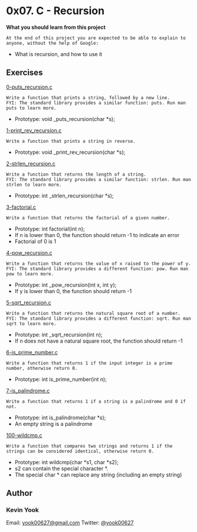 # 0x07. C - Recursion

**What you should learn from this project**

    At the end of this project you are expected to be able to explain to anyone, without the help of Google:

* What is recursion, and how to use it

## Exercises

[0-puts_recursion.c](./0-puts_recursion.c)
```
Write a function that prints a string, followed by a new line.
FYI: The standard library provides a similar function: puts. Run man puts to learn more.
```
* Prototype: void _puts_recursion(char *s);

[1-print_rev_recursion.c](./1-print_rev_recursion.c)
```
Write a function that prints a string in reverse.
```
* Prototype: void _print_rev_recursion(char *s);

[2-strlen_recursion.c](./2-strlen_recursion.c)
```
Write a function that returns the length of a string.
FYI: The standard library provides a similar function: strlen. Run man strlen to learn more.
```
* Prototype: int _strlen_recursion(char *s);

[3-factorial.c](./3-factorial.c)
```
Write a function that returns the factorial of a given number.
```
* Prototype: int factorial(int n);
* If n is lower than 0, the function should return -1 to indicate an error
* Factorial of 0 is 1

[4-pow_recursion.c](./4-pow_recursion.c)
```
Write a function that returns the value of x raised to the power of y.
FYI: The standard library provides a different function: pow. Run man pow to learn more.
```
* Prototype: int _pow_recursion(int x, int y);
* If y is lower than 0, the function should return -1

[5-sqrt_recursion.c](./5-sqrt_recursion.c)
```
Write a function that returns the natural square root of a number.
FYI: The standard library provides a different function: sqrt. Run man sqrt to learn more.
```
* Prototype: int _sqrt_recursion(int n);
* If n does not have a natural square root, the function should return -1

[6-is_prime_number.c](./6-is_prime_number.c)
```
Write a function that returns 1 if the input integer is a prime number, otherwise return 0.
```
* Prototype: int is_prime_number(int n);

[7-is_palindrome.c](./7-is_palindrome.c)
```
Write a function that returns 1 if a string is a palindrome and 0 if not.
```
* Prototype: int is_palindrome(char *s);
* An empty string is a palindrome

[100-wildcmp.c](./100-wildcmp.c)
```
Write a function that compares two strings and returns 1 if the strings can be considered identical, otherwise return 0.
```
* Prototype: int wildcmp(char *s1, char *s2);
* s2 can contain the special character *.
* The special char * can replace any string (including an empty string)

## Author
### Kevin Yook 
Email: <yook00627@gmail.com> Twitter: [@yook00627](https://twitter.com/yook00627)
